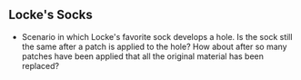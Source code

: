 Locke's Socks
-------------

* Scenario in which Locke's favorite sock develops a hole. Is the sock still the same after a patch is applied to the hole? How about after so many patches have been applied that all the original material has been replaced?

